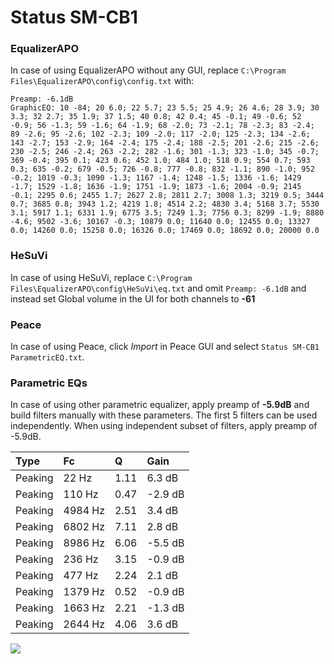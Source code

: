 # Status SM-CB1

### EqualizerAPO
In case of using EqualizerAPO without any GUI, replace `C:\Program Files\EqualizerAPO\config\config.txt`
with:
```
Preamp: -6.1dB
GraphicEQ: 10 -84; 20 6.0; 22 5.7; 23 5.5; 25 4.9; 26 4.6; 28 3.9; 30 3.3; 32 2.7; 35 1.9; 37 1.5; 40 0.8; 42 0.4; 45 -0.1; 49 -0.6; 52 -0.9; 56 -1.3; 59 -1.6; 64 -1.9; 68 -2.0; 73 -2.1; 78 -2.3; 83 -2.4; 89 -2.6; 95 -2.6; 102 -2.3; 109 -2.0; 117 -2.0; 125 -2.3; 134 -2.6; 143 -2.7; 153 -2.9; 164 -2.4; 175 -2.4; 188 -2.5; 201 -2.6; 215 -2.6; 230 -2.5; 246 -2.4; 263 -2.2; 282 -1.6; 301 -1.3; 323 -1.0; 345 -0.7; 369 -0.4; 395 0.1; 423 0.6; 452 1.0; 484 1.0; 518 0.9; 554 0.7; 593 0.3; 635 -0.2; 679 -0.5; 726 -0.8; 777 -0.8; 832 -1.1; 890 -1.0; 952 -0.2; 1019 -0.3; 1090 -1.3; 1167 -1.4; 1248 -1.5; 1336 -1.6; 1429 -1.7; 1529 -1.8; 1636 -1.9; 1751 -1.9; 1873 -1.6; 2004 -0.9; 2145 -0.1; 2295 0.6; 2455 1.7; 2627 2.8; 2811 2.7; 3008 1.3; 3219 0.5; 3444 0.7; 3685 0.8; 3943 1.2; 4219 1.8; 4514 2.2; 4830 3.4; 5168 3.7; 5530 3.1; 5917 1.1; 6331 1.9; 6775 3.5; 7249 1.3; 7756 0.3; 8299 -1.9; 8880 -4.6; 9502 -3.6; 10167 -0.3; 10879 0.0; 11640 0.0; 12455 0.0; 13327 0.0; 14260 0.0; 15258 0.0; 16326 0.0; 17469 0.0; 18692 0.0; 20000 0.0
```

### HeSuVi
In case of using HeSuVi, replace `C:\Program Files\EqualizerAPO\config\HeSuVi\eq.txt` and omit `Preamp:
-6.1dB` and instead set Global volume in the UI for both channels to **-61**

### Peace
In case of using Peace, click *Import* in Peace GUI and select `Status SM-CB1 ParametricEQ.txt`.

### Parametric EQs
In case of using other parametric equalizer, apply preamp of **-5.9dB** and build filters manually
with these parameters. The first 5 filters can be used independently.
When using independent subset of filters, apply preamp of -5.9dB.

| Type    | Fc      |    Q | Gain    |
|:--------|:--------|:-----|:--------|
| Peaking | 22 Hz   | 1.11 | 6.3 dB  |
| Peaking | 110 Hz  | 0.47 | -2.9 dB |
| Peaking | 4984 Hz | 2.51 | 3.4 dB  |
| Peaking | 6802 Hz | 7.11 | 2.8 dB  |
| Peaking | 8986 Hz | 6.06 | -5.5 dB |
| Peaking | 236 Hz  | 3.15 | -0.9 dB |
| Peaking | 477 Hz  | 2.24 | 2.1 dB  |
| Peaking | 1379 Hz | 0.52 | -0.9 dB |
| Peaking | 1663 Hz | 2.21 | -1.3 dB |
| Peaking | 2644 Hz | 4.06 | 3.6 dB  |

![](https://raw.githubusercontent.com/jaakkopasanen/AutoEq/master/results/innerfidelity/sbaf-serious/Status%20SM-CB1/Status%20SM-CB1.png)